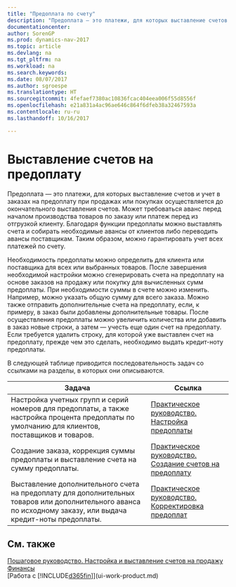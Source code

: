 ```yaml
---
title: "Предоплата по счету"
description: "Предоплата — это платежи, для которых выставление счетов и учет в заказах на предоплату при продажах или покупках осуществляется до окончательного выставления счетов. Может требоваться аванс перед началом производства товаров по заказу или платеж перед из отгрузкой клиенту. Благодаря функции предоплаты можно выставлять счета и собирать необходимые авансы от клиентов либо переводить авансы поставщикам. Таким образом, можно гарантировать учет всех платежей по счету."
documentationcenter: 
author: SorenGP
ms.prod: dynamics-nav-2017
ms.topic: article
ms.devlang: na
ms.tgt_pltfrm: na
ms.workload: na
ms.search.keywords: 
ms.date: 08/07/2017
ms.author: sgroespe
ms.translationtype: HT
ms.sourcegitcommit: 4fefaef7380ac10836fcac404eea006f55d8556f
ms.openlocfilehash: e21a831a4ac96ae646c864f6dfeb38a32467593a
ms.contentlocale: ru-ru
ms.lasthandoff: 10/16/2017

---
```

# <a name="invoicing-prepayments"></a>Выставление счетов на предоплату
Предоплата — это платежи, для которых выставление счетов и учет в заказах на предоплату при продажах или покупках осуществляется до окончательного выставления счетов. Может требоваться аванс перед началом производства товаров по заказу или платеж перед из отгрузкой клиенту. Благодаря функции предоплаты можно выставлять счета и собирать необходимые авансы от клиентов либо переводить авансы поставщикам. Таким образом, можно гарантировать учет всех платежей по счету.  

 Необходимость предоплаты можно определить для клиента или поставщика для всех или выбранных товаров. После завершения необходимой настройки можно сгенерировать счета на предоплату на основе заказов на продажу или покупку для вычисленных сумм предоплаты. При необходимости суммы в счете можно изменить. Например, можно указать общую сумму для всего заказа. Можно также отправить дополнительные счета на предоплату, если, к примеру, в заказ были добавлены дополнительные товары. После осуществления предоплаты можно увеличить количества или добавить в заказ новые строки, а затем — учесть еще один счет на предоплату. Если требуется удалить строку, для которой уже выставлен счет на предоплату, прежде чем это сделать, необходимо выдать кредит-ноту предоплаты.  

 В следующей таблице приводится последовательность задач со ссылками на разделы, в которых они описываются.

|**Задача**|**Ссылка**|  
|------------|-------------|  
|Настройка учетных групп и серий номеров для предоплаты, а также настройка процента предоплаты по умолчанию для клиентов, поставщиков и товаров.|[Практическое руководство. Настройка предоплаты](finance-set-up-prepayments.md)|
|Создание заказа, коррекция суммы предоплаты и выставление счета на сумму предоплаты.|[Практическое руководство. Создание счетов на предоплату](finance-how-to-create-prepayment-invoices.md)|  
|Выставление дополнительного счета на предоплату для дополнительных товаров или дополнительного аванса по исходному заказу, или выдача кредит-ноты предоплаты.|[Практическое руководство. Корректировка предоплат](finance-how-to-correct-prepayments.md)|  

## <a name="see-also"></a>См. также  
[Пошаговое руководство. Настройка и выставление счетов на продажу](walkthrough-setting-up-and-invoicing-sales-prepayments.md)  
[Финансы](finance.md)  
[Работа с [!INCLUDE[d365fin](includes/d365fin_md.md)]](ui-work-product.md)

